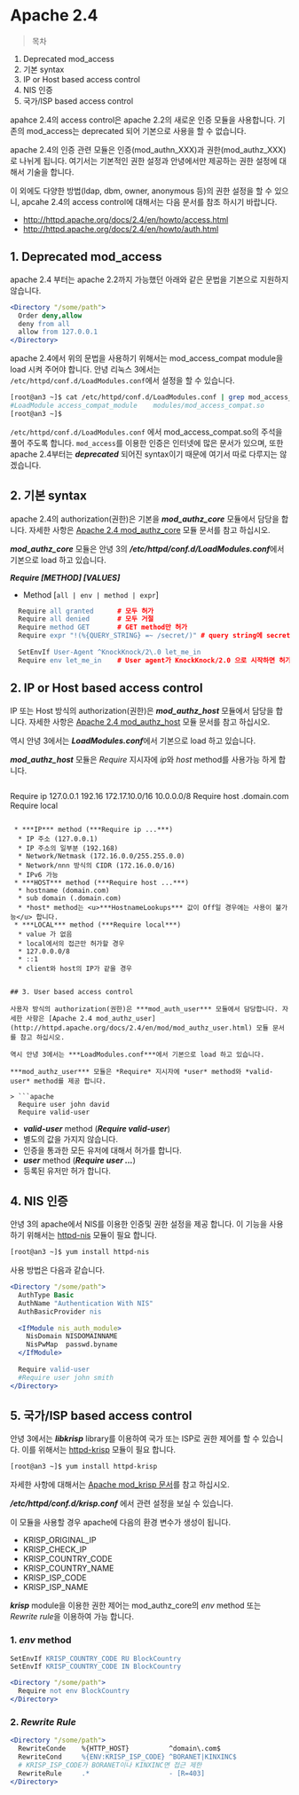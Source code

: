 # Apache 2.4

> 목차
1. Deprecated mod_access
2. 기본 syntax
3. IP or Host based access control
4. NIS 인증
5. 국가/ISP based access control


apahce 2.4의 access control은 apache 2.2의 새로운 인증 모듈을 사용합니다. 기존의 mod_access는 deprecated 되어 기본으로 사용을 할 수 없습니다.

apache 2.4의 인증 관련 모듈은 인증(mod_authn_XXX)과 권한(mod_authz_XXX) 로 나뉘게 됩니다. 여기서는 기본적인 권한 설정과 안녕에서만 제공하는 권한 설정에 대해서 기술을 합니다.

이 외에도 다양한 방법(ldap, dbm, owner, anonymous 등)의 권한 설정을 할 수 있으니, apcahe 2.4의 access control에 대해서는 다음 문서를 참조 하시기 바랍니다.

 * http://httpd.apache.org/docs/2.4/en/howto/access.html
 * http://httpd.apache.org/docs/2.4/en/howto/auth.html

## 1. Deprecated mod_access

apache 2.4 부터는 apache 2.2까지 가능했던 아래와 같은 문법을 기본으로 지원하지 않습니다.

```apache
<Directory "/some/path">
  Order deny,allow
  deny from all
  allow from 127.0.0.1
</Directory>
```

apache 2.4에서 위의 문법을 사용하기 위해서는 mod_access_compat module을 load 시켜 주어야 합니다. 안녕 리눅스 3에서는 ```/etc/httpd/conf.d/LoadModules.conf```에서 설정을 할 수 있습니다.

```bash
[root@an3 ~]$ cat /etc/httpd/conf.d/LoadModules.conf | grep mod_access_compap
#LoadModule access_compat_module    modules/mod_access_compat.so
[root@an3 ~]$
```
```/etc/httpd/conf.d/LoadModules.conf``` 에서 mod_access_compat.so의 주석을 풀어 주도록 합니다. ```mod_access```를 이용한 인증은 인터넷에 많은 문서가 있으며, 또한 apache 2.4부터는 ***deprecated*** 되어진 syntax이기 때문에 여기서 따로 다루지는 않겠습니다.

## 2. 기본 syntax

apache 2.4의 authorization(권한)은 기본을 ***mod_authz_core*** 모듈에서 담당을 합니다. 자세한 사항은 [Apache 2.4 mod_authz_core](http://httpd.apache.org/docs/2.4/en/mod/mod_authz_core.html) 모듈 문서를 참고 하십시오.

***mod_authz_core*** 모듈은 안녕 3의 ***/etc/httpd/conf.d/LoadModules.conf***에서 기본으로 load 하고 있습니다.

***Require [METHOD] [VALUES]***

 * Method [```all | env | method | expr```]

```apache
  Require all granted      # 모두 허가
  Require all denied       # 모두 거절
  Require method GET       # GET method만 허가
  Require expr "!(%{QUERY_STRING} =~ /secret/)" # query string에 secret 문자가 없을 경우 허가
  
  SetEnvIf User-Agent ^KnockKnock/2\.0 let_me_in
  Require env let_me_in    # User agent가 KnockKnock/2.0 으로 시작하면 허가
```


## 2. IP or Host based access control

IP 또는 Host 방식의 authorization(권한)은 ***mod_authz_host*** 모듈에서 담당을 합니다. 자세한 사항은 [Apache 2.4 mod_authz_host](http://httpd.apache.org/docs/2.4/en/mod/mod_authz_host.html) 모듈 문서를 참고 하십시오.

역시 안녕 3에서는 ***LoadModules.conf***에서 기본으로 load 하고 있습니다.

***mod_authz_host*** 모듈은 *Require* 지시자에 *ip*와 *host* method를 사용가능 하게 합니다.
> ```apache
  Require ip 127.0.0.1 192.16 172.17.10.0/16 10.0.0.0/8
  Require host .domain.com
  Require local
```

 * ***IP*** method (***Require ip ...***)
  * IP 주소 (127.0.0.1)
  * IP 주소의 일부분 (192.168)
  * Network/Netmask (172.16.0.0/255.255.0.0)
  * Network/nnn 방식의 CIDR (172.16.0.0/16)
  * IPv6 가능
 * ***HOST*** method (***Require host ...***)
  * hostname (domain.com)
  * sub domain (.domain.com)
  * *host* method는 <u>***HostnameLookups*** 값이 Off일 경우에는 사용이 불가능</u> 합니다.
 * ***LOCAL*** method (***Require local***)
  * value 가 없음
  * local에서의 접근만 허가할 경우
  * 127.0.0.0/8
  * ::1
  * client와 host의 IP가 같을 경우


## 3. User based access control

사용자 방식의 authorization(권한)은 ***mod_auth_user*** 모듈에서 담당합니다. 자세한 사항은 [Apache 2.4 mod_authz_user](http://httpd.apache.org/docs/2.4/en/mod/mod_authz_user.html) 모듈 문서를 참고 하십시오.

역시 안녕 3에서는 ***LoadModules.conf***에서 기본으로 load 하고 있습니다.

***mod_authz_user*** 모듈은 *Require* 지시자에 *user* method와 *valid-user* method를 제공 합니다.

> ```apache
  Require user john david
  Require valid-user
```

* ***valid-user*** method (***Require valid-user***)
 *  별도의 값을 가지지 않습니다.
 *  인증을 통과한 모든 유저에 대해서 허가를 합니다.
* ***user*** method (***Require user ...***)
 * 등록된 유저만 허가 합니다.

## 4. NIS 인증

안녕 3의 apache에서 NIS를 이용한 인증및 권한 설정을 제공 합니다. 이 기능을 사용하기 위해서는 [httpd-nis](pkg-core-httpd-nis.md) 모듈이 필요 합니다.

```bash
[root@an3 ~]$ yum install httpd-nis
```

사용 방법은 다음과 같습니다.

```apache
<Directory "/some/path">
  AuthType Basic
  AuthName "Authentication With NIS"
  AuthBasicProvider nis
  
  <IfModule nis_auth_module>
    NisDomain NISDOMAINNAME
    NisPwMap  passwd.byname
  </IfModule>
  
  Require valid-user
  #Require user john smith
</Directory>
```

## 5. 국가/ISP based access control

안녕 3에서는 ***libkrisp*** library를 이용하여 국가 또는 ISP로 권한 제어를 할 수 있습니다. 이를 위해서는 [httpd-krisp](pkg-core-httpd-krisp.md) 모듈이 필요 합니다.

```bash
[root@an3 ~]$ yum install httpd-krisp
```

자세한 사항에 대해서는 [Apache mod_krisp 문서](http://svn.oops.org/wsvn/Apache.mod_krisp/trunk/apache2/README)를 참고 하십시오.

***/etc/httpd/conf.d/krisp.conf*** 에서 관련 설정을 보실 수 있습니다.

이 모듈을 사용할 경우 apache에 다음의 환경 변수가 생성이 됩니다.

 * KRISP_ORIGINAL_IP
 * KRISP_CHECK_IP
 * KRISP_COUNTRY_CODE
 * KRISP_COUNTRY_NAME
 * KRISP_ISP_CODE
 * KRISP_ISP_NAME

***krisp*** module을 이용한 권한 제어는 mod_authz_core의 *env* method 또는 *Rewrite rule*을 이용하여 가능 합니다.

### 1. ***env*** method

```apache
SetEnvIf KRISP_COUNTRY_CODE RU BlockCountry
SetEnvIf KRISP_COUNTRY_CODE IN BlockCountry

<Directory "/some/path">
  Require not env BlockCountry
</Directory>
```

### 2. ***Rewrite Rule***

```apache
<Directory "/some/path">
  RewriteConde    %{HTTP_HOST}          ^domain\.com$
  RewriteCond     %{ENV:KRISP_ISP_CODE} ^BORANET|KINXINC$
  # KRISP_ISP_CODE가 BORANET이나 KINXINC면 접근 제한
  RewriteRule     .*                    - [R=403]
</Directory>
```
